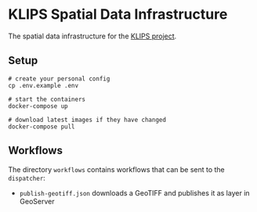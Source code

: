 # KLIPS Spatial Data Infrastructure

The spatial data infrastructure for the [KLIPS project](http://www.klips-projekt.de/).

## Setup

```shell
# create your personal config
cp .env.example .env

# start the containers
docker-compose up

# download latest images if they have changed
docker-compose pull
```

## Workflows

The directory `workflows` contains workflows that can be sent to the `dispatcher`:

- `publish-geotiff.json` downloads a GeoTIFF and publishes it as layer in GeoServer
